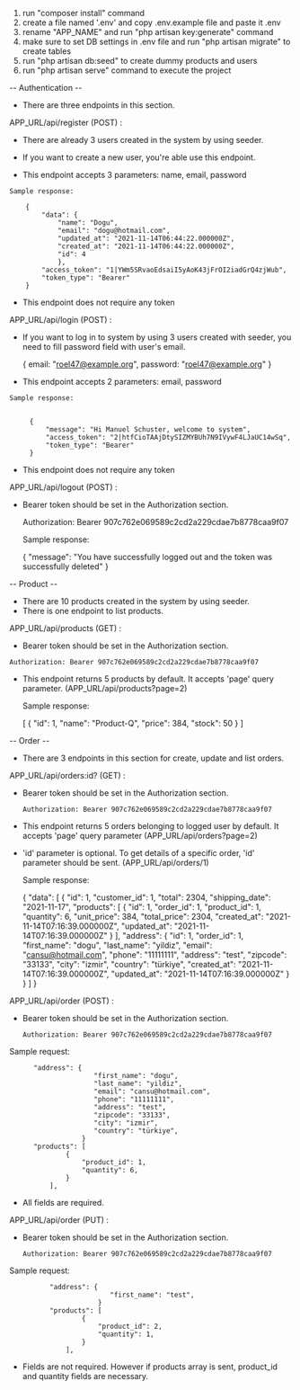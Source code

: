 1) run "composer install" command
2) create a file named '.env' and copy .env.example file and paste it .env
3) rename "APP_NAME" and run "php artisan key:generate" command
4) make sure to set DB settings in .env file and run "php artisan migrate" to create tables
5) run "php artisan db:seed" to create dummy products and users
6) run "php artisan serve" command to execute the project

-- Authentication --
- There are three endpoints in this section.

APP_URL/api/register (POST)  :  
  
   - There are already 3 users created in the system by using seeder.
   
   - If you want to create a new user, you're able use this endpoint.
   
   - This endpoint accepts 3 parameters: name, email, password
    
    Sample response:
      
        {
            "data": {
                "name": "Dogu",
                "email": "dogu@hotmail.com",
                "updated_at": "2021-11-14T06:44:22.000000Z",
                "created_at": "2021-11-14T06:44:22.000000Z",
                "id": 4
                },
            "access_token": "1|YWm5SRvaoEdsaiI5yAoK43jFrOI2iadGrQ4zjWub",
            "token_type": "Bearer"
        }
    
   - This endpoint does not require any token
    
    
APP_URL/api/login (POST)  :  
   
   - If you want to log in to system by using 3 users created with seeder, you need to fill password
    field with user's email.
      
        {
            email: "roel47@example.org",
            password: "roel47@example.org"
        }
    
   - This endpoint accepts 2 parameters: email, password
    
    Sample response:
       
       
         {
             "message": "Hi Manuel Schuster, welcome to system",
             "access_token": "2|htfCioTAAjDtySIZMYBUh7N9IVywF4LJaUC14wSq",
             "token_type": "Bearer"
         }
    
    
   - This endpoint does not require any token

APP_URL/api/logout (POST)  : 

   - Bearer token should be set in the Authorization section.
    
    
     Authorization: Bearer 907c762e069589c2cd2a229cdae7b8778caa9f07
     
     Sample response:
     
        {
             "message": "You have successfully logged out and the token was successfully deleted"
        }

-- Product --

   - There are 10 products created in the system by using seeder.
   - There is one endpoint to list products.
   
APP_URL/api/products (GET)  :

   - Bearer token should be set in the Authorization section.
       
    Authorization: Bearer 907c762e069589c2cd2a229cdae7b8778caa9f07
    
    

   - This endpoint returns 5 products by default. It accepts 'page' query parameter.
   (APP_URL/api/products?page=2)
   
        
     Sample response:
     
        [
            {
                "id": 1,
                "name": "Product-Q",
                "price": 384,
                "stock": 50
            }
        ]

-- Order --

   - There are 3 endpoints in this section for create, update and list orders.
   
APP_URL/api/orders:id? (GET)  :
    
   - Bearer token should be set in the Authorization section.
           
         Authorization: Bearer 907c762e069589c2cd2a229cdae7b8778caa9f07


   - This endpoint returns 5 orders belonging to logged user by default. It accepts 'page' query parameter
   (APP_URL/api/orders?page=2)
   
   - 'id' parameter is optional. To get details of a specific order, 'id' parameter should be sent.
    (APP_URL/api/orders/1)

        
       Sample response: 
        
        {
            "data": [
                {
                    "id": 1,
                    "customer_id": 1,
                    "total": 2304,
                    "shipping_date": "2021-11-17",
                    "products": [
                        {
                            "id": 1,
                            "order_id": 1,
                            "product_id": 1,
                            "quantity": 6,
                            "unit_price": 384,
                            "total_price": 2304,
                            "created_at": "2021-11-14T07:16:39.000000Z",
                            "updated_at": "2021-11-14T07:16:39.000000Z"
                        }
                    ],
                    "address": {
                        "id": 1,
                        "order_id": 1,
                        "first_name": "dogu",
                        "last_name": "yildiz",
                        "email": "cansu@hotmail.com",
                        "phone": "11111111",
                        "address": "test",
                        "zipcode": "33133",
                        "city": "izmir",
                        "country": "türkiye",
                        "created_at": "2021-11-14T07:16:39.000000Z",
                        "updated_at": "2021-11-14T07:16:39.000000Z"
                    }
                }
            ]
        }
        
APP_URL/api/order (POST)  :

   - Bearer token should be set in the Authorization section.
           
         Authorization: Bearer 907c762e069589c2cd2a229cdae7b8778caa9f07
         
         
   Sample request: 
   
          "address": {
                         "first_name": "dogu",
                         "last_name": "yildiz",
                         "email": "cansu@hotmail.com",
                         "phone": "11111111",
                         "address": "test",
                         "zipcode": "33133",
                         "city": "izmir",
                         "country": "türkiye",
                      }
          "products": [
                  {
                      "product_id": 1,
                      "quantity": 6,
                  }
              ],
    

- All fields are required.

APP_URL/api/order (PUT)  :

   - Bearer token should be set in the Authorization section.
               
         Authorization: Bearer 907c762e069589c2cd2a229cdae7b8778caa9f07
             
   Sample request: 
       
              "address": {
                             "first_name": "test",
                          }
              "products": [
                      {
                          "product_id": 2,
                          "quantity": 1,
                      }
                  ],
 


- Fields are not required. However if products array is sent, product_id and quantity fields are 
necessary.
